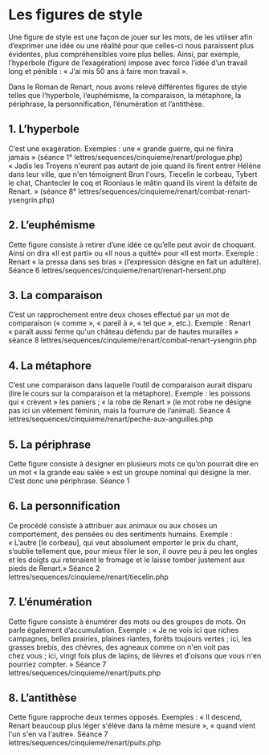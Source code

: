 # Les figures de style

Une figure de style est une façon de jouer sur les mots, de les utiliser afin d’exprimer une idée ou une réalité pour que celles-ci nous paraissent plus évidentes, plus compréhensibles voire plus belles.
Ainsi, par exemple, l’hyperbole (figure de l’exagération) impose avec force l’idée d’un travail long et pénible : « J’ai mis 50 ans à faire mon travail ».

Dans le Roman de Renart, nous avons relevé différentes figures de style telles que l’hyperbole, l’euphémisme, la comparaison, la métaphore, la périphrase, la personnification, l’énumération et l’antithèse.

## 1. L’hyperbole
C’est une exagération.
Exemples : une « grande guerre, qui ne finira jamais » (séance 1° lettres/sequences/cinquieme/renart/prologue.php)
« Jadis les Troyens n'eurent pas autant de joie quand ils firent entrer Hélène dans leur ville, que n'en témoignent Brun l'ours, Tiecelin le corbeau, Tybert le chat, Chantecler le coq et Rooniaus le mâtin quand ils virent la défaite de Renart. » (séance 8° lettres/sequences/cinquieme/renart/combat-renart-ysengrin.php)

## 2. L’euphémisme
Cette figure consiste à retirer d’une idée ce qu’elle peut avoir de choquant. Ainsi on dira «Il est parti» ou «Il nous a quitté» pour «Il est mort».
Exemple : Renart « la pressa dans ses bras » (l’expression désigne en fait un adultère).
Séance 6 lettres/sequences/cinquieme/renart/renart-hersent.php

## 3. La comparaison
C’est un rapprochement entre deux choses effectué par un mot de comparaison (« comme », « pareil à », « tel que », etc.).
Exemple : Renart « paraît aussi ferme qu'un château défendu par de hautes murailles »
séance 8 lettres/sequences/cinquieme/renart/combat-renart-ysengrin.php

## 4. La métaphore
C’est une comparaison dans laquelle l’outil de comparaison aurait disparu (lire le cours sur la comparaison et la métaphore).
Exemple : les poissons qui « crèvent » les paniers ; « la robe de Renart » (le mot robe ne désigne pas ici un vêtement féminin, mais la fourrure de l’animal).
Séance 4 lettres/sequences/cinquieme/renart/peche-aux-anguilles.php

## 5. La périphrase
Cette figure consiste à désigner en plusieurs mots ce qu’on pourrait dire en un mot
« la grande eau salée » est un groupe nominal qui désigne la mer. C’est donc une périphrase.
Séance 1

## 6. La personnification
Ce procédé consiste à attribuer aux animaux ou aux choses un comportement, des pensées ou des sentiments humains.
Exemple : « L’autre [le corbeau], qui veut absolument emporter le prix du chant, s’oublie tellement que, pour mieux filer le son, il ouvre peu à peu les ongles et les doigts qui retenaient le fromage et le laisse tomber justement aux pieds de Renart.»
Séance 2 lettres/sequences/cinquieme/renart/tiecelin.php

## 7. L’énumération
Cette figure consiste à énumérer des mots ou des groupes de mots. On parle également d’accumulation.
Exemple : « Je ne vois ici que riches campagnes, belles prairies, plaines riantes, forêts toujours vertes ; ici, les grasses brebis, des chèvres, des agneaux comme on n'en voit pas chez vous ; ici, vingt fois plus de lapins, de lièvres et d'oisons que vous n'en pourriez compter. »
Séance 7 lettres/sequences/cinquieme/renart/puits.php 
## 8. L’antithèse
Cette figure rapproche deux termes opposés.
Exemples : « Il descend, Renart beaucoup plus léger s'élève dans la même mesure », « quand vient l'un s'en va l'autre».
Séance 7 lettres/sequences/cinquieme/renart/puits.php
